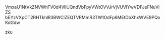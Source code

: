 VmxaU1NtVkZNVWhTV0d4VllUQndVbFpyVWtOVVJrVjVUVlYwVDFJeFNuVlZS
bEYzVXpCT2RHTkhlR3BWClZEQTVRMmR3TW1OdFp6MEtDbXhxWVE9PQoKdGdw

zku